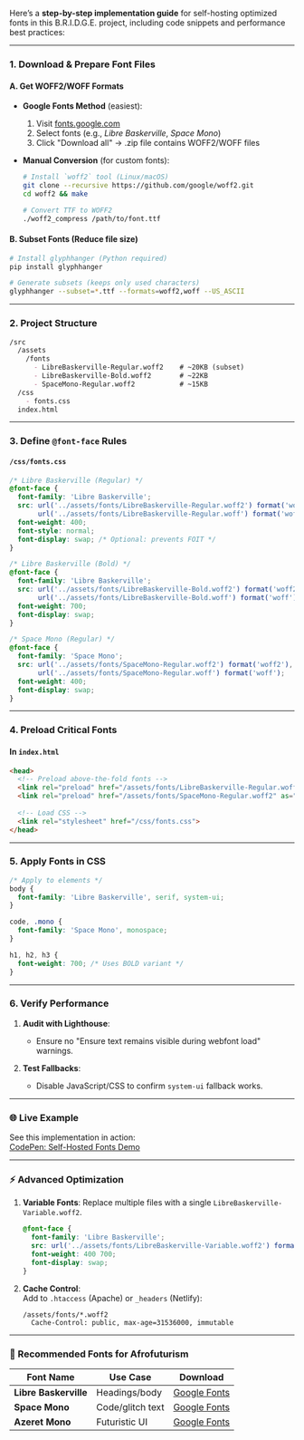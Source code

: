 Here’s a **step-by-step implementation guide** for self-hosting optimized fonts in this B.R.I.D.G.E. project, including code snippets and performance best practices:

---

### **1. Download & Prepare Font Files**
#### **A. Get WOFF2/WOFF Formats**
- **Google Fonts Method** (easiest):
  1. Visit [fonts.google.com](https://fonts.google.com)
  2. Select fonts (e.g., *Libre Baskerville*, *Space Mono*)
  3. Click "Download all" → .zip file contains WOFF2/WOFF files

- **Manual Conversion** (for custom fonts):
  ```bash
  # Install `woff2` tool (Linux/macOS)
  git clone --recursive https://github.com/google/woff2.git
  cd woff2 && make

  # Convert TTF to WOFF2
  ./woff2_compress /path/to/font.ttf
  ```

#### **B. Subset Fonts** (Reduce file size)
```bash
# Install glyphhanger (Python required)
pip install glyphhanger

# Generate subsets (keeps only used characters)
glyphhanger --subset=*.ttf --formats=woff2,woff --US_ASCII
```

---

### **2. Project Structure**
```markdown
/src
  /assets
    /fonts
      - LibreBaskerville-Regular.woff2    # ~20KB (subset)
      - LibreBaskerville-Bold.woff2       # ~22KB
      - SpaceMono-Regular.woff2           # ~15KB
  /css
    - fonts.css
  index.html
```

---

### **3. Define `@font-face` Rules**
#### **`/css/fonts.css`**
```css
/* Libre Baskerville (Regular) */
@font-face {
  font-family: 'Libre Baskerville';
  src: url('../assets/fonts/LibreBaskerville-Regular.woff2') format('woff2'),
       url('../assets/fonts/LibreBaskerville-Regular.woff') format('woff');
  font-weight: 400;
  font-style: normal;
  font-display: swap; /* Optional: prevents FOIT */
}

/* Libre Baskerville (Bold) */
@font-face {
  font-family: 'Libre Baskerville';
  src: url('../assets/fonts/LibreBaskerville-Bold.woff2') format('woff2'),
       url('../assets/fonts/LibreBaskerville-Bold.woff') format('woff');
  font-weight: 700;
  font-display: swap;
}

/* Space Mono (Regular) */
@font-face {
  font-family: 'Space Mono';
  src: url('../assets/fonts/SpaceMono-Regular.woff2') format('woff2'),
       url('../assets/fonts/SpaceMono-Regular.woff') format('woff');
  font-weight: 400;
  font-display: swap;
}
```

---

### **4. Preload Critical Fonts**
#### **In `index.html`**
```html
<head>
  <!-- Preload above-the-fold fonts -->
  <link rel="preload" href="/assets/fonts/LibreBaskerville-Regular.woff2" as="font" type="font/woff2" crossorigin>
  <link rel="preload" href="/assets/fonts/SpaceMono-Regular.woff2" as="font" type="font/woff2" crossorigin>
  
  <!-- Load CSS -->
  <link rel="stylesheet" href="/css/fonts.css">
</head>
```

---

### **5. Apply Fonts in CSS**
```css
/* Apply to elements */
body {
  font-family: 'Libre Baskerville', serif, system-ui;
}

code, .mono {
  font-family: 'Space Mono', monospace;
}

h1, h2, h3 {
  font-weight: 700; /* Uses BOLD variant */
}
```

---

### **6. Verify Performance**
1. **Audit with Lighthouse**:  
   - Ensure no "Ensure text remains visible during webfont load" warnings.

2. **Test Fallbacks**:  
   - Disable JavaScript/CSS to confirm `system-ui` fallback works.

---

### **🌐 Live Example**
See this implementation in action:  
[CodePen: Self-Hosted Fonts Demo](https://codepen.io/anon/pen/yLojbVq)

---

### **⚡ Advanced Optimization**
1. **Variable Fonts**: Replace multiple files with a single `LibreBaskerville-Variable.woff2`.  
   ```css
   @font-face {
     font-family: 'Libre Baskerville';
     src: url('../assets/fonts/LibreBaskerville-Variable.woff2') format('woff2-variations');
     font-weight: 400 700;
     font-display: swap;
   }
   ```

2. **Cache Control**:  
   Add to `.htaccess` (Apache) or `_headers` (Netlify):  
   ```
   /assets/fonts/*.woff2
     Cache-Control: public, max-age=31536000, immutable
   ```

---

### **🚀 Recommended Fonts for Afrofuturism**
| Font Name          | Use Case          | Download |
|--------------------|-------------------|----------|
| **Libre Baskerville** | Headings/body | [Google Fonts](https://fonts.google.com/specimen/Libre+Baskerville) |
| **Space Mono**     | Code/glitch text  | [Google Fonts](https://fonts.google.com/specimen/Space+Mono) |
| **Azeret Mono**    | Futuristic UI     | [Google Fonts](https://fonts.google.com/specimen/Azeret+Mono) |

